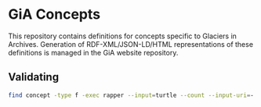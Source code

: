 # GiA Concepts

This repository contains definitions for concepts specific to Glaciers in Archives. Generation of RDF-XML/JSON-LD/HTML representations of these definitions is managed in the GiA website repository.

## Validating

```bash
find concept -type f -exec rapper --input=turtle --count --input-uri=- {} \;
```
